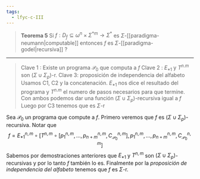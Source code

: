 ```yaml
---
tags:
  - lfyc-c-III
---
```

> **Teorema 5** Si $f: D_f\subseteq \omega^n\times\Sigma^{*m}\to\Sigma^*$ es $\Sigma$-[[paradigma-neumann|computable]] entonces $f$ es $\Sigma$-[[paradigma-godel|recursiva]]
?

---
> Clave 1 : Existe un programa $\mathcal P_0$ que computa a $f$
> Clave 2 : $E_{*1}$ y $T^{n.m}$ son $(\Sigma\cup\Sigma_p)$-r.
> Clave 3: proposición de independencia del alfabeto
> Usamos C1, C2 y la concatenación. $E_{*1}$ nos dice el resultado del programa y $T^{n.m}$ el numero de pasos necesarios para que termine. Con ambos podemos dar una función $(\Sigma\cup\Sigma_p)$-recursiva igual a $f$
> Luego por C3 tenemos que es $\Sigma$-r

Sea $\mathcal P_0$ un programa que compute a $f$. Primero veremos que $f$ es $(\Sigma\cup\Sigma_p)$-recursiva. Notar que
$$f=E_{*1}^{n,m}\circ[T^{n,m}\circ[p_1^{n,m},\dots,p_{n+m}^{n,m},C_{\mathcal P_0}^{n,m}],p_1^{n,m},\dots,p_{n+m}^{n,m},C_{\mathcal P_0}^{n,m}]$$
Sabemos por demostraciones anteriores que $E_{*1}$ y $T^{n,m}$ son $(\Sigma\cup\Sigma_p)$-recursivas y por lo tanto $f$ también lo es.
Finalmente por la *proposición de independencia del alfabeto* tenemos que $f$ es $\Sigma$-r.
$$\tag*{$\blacksquare$}$$
